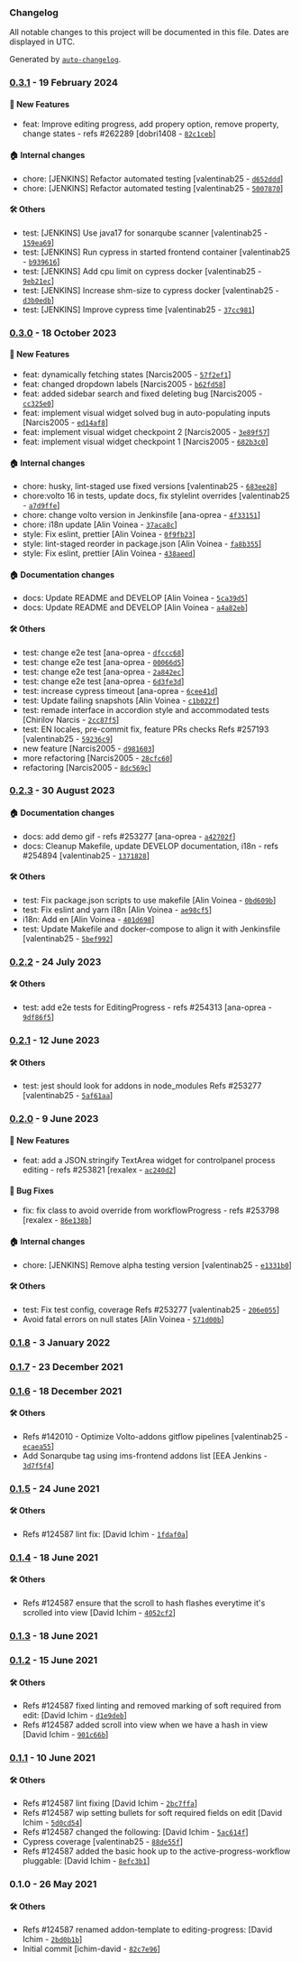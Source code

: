 ### Changelog

All notable changes to this project will be documented in this file. Dates are displayed in UTC.

Generated by [`auto-changelog`](https://github.com/CookPete/auto-changelog).

### [0.3.1](https://github.com/eea/volto-editing-progress/compare/0.3.0...0.3.1) - 19 February 2024

#### :rocket: New Features

- feat: Improve editing progress, add propery option, remove property, change states - refs #262289 [dobri1408 - [`82c1ceb`](https://github.com/eea/volto-editing-progress/commit/82c1ceb2920b12e8eaf7225de944baad20382989)]

#### :house: Internal changes

- chore: [JENKINS] Refactor automated testing [valentinab25 - [`d652ddd`](https://github.com/eea/volto-editing-progress/commit/d652ddd6b1cb5446718fa9746aa563f076a22cbb)]
- chore: [JENKINS] Refactor automated testing [valentinab25 - [`5007870`](https://github.com/eea/volto-editing-progress/commit/5007870932b36984468d46c13998538ff3d2e346)]

#### :hammer_and_wrench: Others

- test: [JENKINS] Use java17 for sonarqube scanner [valentinab25 - [`159ea69`](https://github.com/eea/volto-editing-progress/commit/159ea69aa2a102e3f3880c4d6eff79b8456e1344)]
- test: [JENKINS] Run cypress in started frontend container [valentinab25 - [`b939616`](https://github.com/eea/volto-editing-progress/commit/b939616b771be669288d2948d903fb30bfb6fc1b)]
- test: [JENKINS] Add cpu limit on cypress docker [valentinab25 - [`9eb21ec`](https://github.com/eea/volto-editing-progress/commit/9eb21ec19e807dd41da645f701170ad6b5f93576)]
- test: [JENKINS] Increase shm-size to cypress docker [valentinab25 - [`d3b0edb`](https://github.com/eea/volto-editing-progress/commit/d3b0edb6219af82572f51cd55bef67be976890d1)]
- test: [JENKINS] Improve cypress time [valentinab25 - [`37cc981`](https://github.com/eea/volto-editing-progress/commit/37cc98188f0399306fd3f3048a29aea5c6d46ec3)]
### [0.3.0](https://github.com/eea/volto-editing-progress/compare/0.2.3...0.3.0) - 18 October 2023

#### :rocket: New Features

- feat: dynamically fetching states [Narcis2005 - [`57f2ef1`](https://github.com/eea/volto-editing-progress/commit/57f2ef1224609d374b0dd009d3d7956ddc106a10)]
- feat: changed dropdown labels [Narcis2005 - [`b62fd58`](https://github.com/eea/volto-editing-progress/commit/b62fd58133357f6849d5b7805b01d6316a4a605b)]
- feat: added sidebar search and fixed deleting bug [Narcis2005 - [`cc325e0`](https://github.com/eea/volto-editing-progress/commit/cc325e06d59f455a13b44199c5edd03b2ea51ce2)]
- feat: implement visual widget solved bug in auto-populating inputs [Narcis2005 - [`ed14af8`](https://github.com/eea/volto-editing-progress/commit/ed14af83d8ed042fcc2df7e8eeb40d4758c95999)]
- feat: implement visual widget checkpoint 2 [Narcis2005 - [`3e89f57`](https://github.com/eea/volto-editing-progress/commit/3e89f57c4c10e75b252c30038a9d81bc78d9f5f4)]
- feat: implement visual widget checkpoint 1 [Narcis2005 - [`682b3c0`](https://github.com/eea/volto-editing-progress/commit/682b3c0a8ff46edf6611edb0e1547a0758eb0dcb)]

#### :house: Internal changes

- chore: husky, lint-staged use fixed versions [valentinab25 - [`683ee28`](https://github.com/eea/volto-editing-progress/commit/683ee28cef19a185ba6ab681d184cf6386513d3d)]
- chore:volto 16 in tests, update docs, fix stylelint overrides [valentinab25 - [`a7d9ffe`](https://github.com/eea/volto-editing-progress/commit/a7d9ffe0e43b7e2ad6108abd46b613f6760775c0)]
- chore: change volto version in Jenkinsfile [ana-oprea - [`4f33151`](https://github.com/eea/volto-editing-progress/commit/4f3315126d0d646555eff0f4224221080fbebab9)]
- chore: i18n update [Alin Voinea - [`37aca8c`](https://github.com/eea/volto-editing-progress/commit/37aca8c427e76082a3afe596ef27220e7adfe978)]
- style: Fix eslint, prettier [Alin Voinea - [`0f9fb23`](https://github.com/eea/volto-editing-progress/commit/0f9fb232de26e5e14e1e5c023b5f23185ccc7815)]
- style: lint-staged reorder in package.json [Alin Voinea - [`fa8b355`](https://github.com/eea/volto-editing-progress/commit/fa8b355ab801d0f5ef031766e3771484251d3d42)]
- style: Fix eslint, prettier [Alin Voinea - [`438aeed`](https://github.com/eea/volto-editing-progress/commit/438aeedb3053d3f4acc40eea2c24d77246bba704)]

#### :house: Documentation changes

- docs: Update README and DEVELOP [Alin Voinea - [`5ca39d5`](https://github.com/eea/volto-editing-progress/commit/5ca39d5c8245872287916717e788d5f1fa229d27)]
- docs: Update README and DEVELOP [Alin Voinea - [`a4a82eb`](https://github.com/eea/volto-editing-progress/commit/a4a82eb797d82dee5e80faff86db6c32dbc2ef52)]

#### :hammer_and_wrench: Others

- test: change e2e test [ana-oprea - [`dfccc68`](https://github.com/eea/volto-editing-progress/commit/dfccc68e17abe6c9dd15bbc70d31ce0273df2398)]
- test: change e2e test [ana-oprea - [`00066d5`](https://github.com/eea/volto-editing-progress/commit/00066d50dc3a2e42c31f50bde3c4ebbf285bf466)]
- test: change e2e test [ana-oprea - [`2a842ec`](https://github.com/eea/volto-editing-progress/commit/2a842ecadaa9d1b9d8bdbb3e9f11ff0d40187a6d)]
- test: change e2e test [ana-oprea - [`6d3fe3d`](https://github.com/eea/volto-editing-progress/commit/6d3fe3d3618b4863958144370642f9330e681da6)]
- test: increase cypress timeout [ana-oprea - [`6cee41d`](https://github.com/eea/volto-editing-progress/commit/6cee41d76648101ac7701f647911c3a717f42275)]
- test: Update failing snapshots [Alin Voinea - [`c1b022f`](https://github.com/eea/volto-editing-progress/commit/c1b022f39c9ff8ee1f6a9732eb2ba7f58b7e8492)]
- test: remade interface in accordion style and accommodated tests [Chirilov Narcis - [`2cc87f5`](https://github.com/eea/volto-editing-progress/commit/2cc87f5456cf9610be6c883877b4ec87e5613ede)]
- test: EN locales, pre-commit fix, feature PRs checks Refs #257193 [valentinab25 - [`59236c9`](https://github.com/eea/volto-editing-progress/commit/59236c9381b5d1f2059086d1f61823a1ec2309b0)]
- new feature [Narcis2005 - [`d981603`](https://github.com/eea/volto-editing-progress/commit/d981603df4204eab8a650df92521201a299ea75e)]
- more refactoring [Narcis2005 - [`28cfc60`](https://github.com/eea/volto-editing-progress/commit/28cfc6021b4ee328cecbef285b9ed2296891c7e9)]
- refactoring [Narcis2005 - [`8dc569c`](https://github.com/eea/volto-editing-progress/commit/8dc569cf2b21a7528a77ee55881b56c11a4ad3c6)]
### [0.2.3](https://github.com/eea/volto-editing-progress/compare/0.2.2...0.2.3) - 30 August 2023

#### :house: Documentation changes

- docs: add demo gif - refs #253277 [ana-oprea - [`a42702f`](https://github.com/eea/volto-editing-progress/commit/a42702f0a101694e699f79bf864fd264e6d753a0)]
- docs: Cleanup Makefile, update DEVELOP documentation, i18n - refs #254894 [valentinab25 - [`1371828`](https://github.com/eea/volto-editing-progress/commit/1371828670a3ccf59a79e19673282d3e17bd1ae1)]

#### :hammer_and_wrench: Others

- test: Fix package.json scripts to use makefile [Alin Voinea - [`0bd609b`](https://github.com/eea/volto-editing-progress/commit/0bd609b8007a86bd5908a2742048eb7a1580eb5e)]
- test: Fix eslint and yarn i18n [Alin Voinea - [`ae98cf5`](https://github.com/eea/volto-editing-progress/commit/ae98cf564f2f509a22872b4c715c34d1d10e7e2c)]
- i18n: Add en [Alin Voinea - [`401d698`](https://github.com/eea/volto-editing-progress/commit/401d69829f547362209afbecacb3842788e123f7)]
- test: Update Makefile and docker-compose to align it with Jenkinsfile [valentinab25 - [`5bef992`](https://github.com/eea/volto-editing-progress/commit/5bef9923d23f7131f49ec393ce1581dfb3a24d2a)]
### [0.2.2](https://github.com/eea/volto-editing-progress/compare/0.2.1...0.2.2) - 24 July 2023

#### :hammer_and_wrench: Others

- test: add e2e tests for EditingProgress - refs #254313 [ana-oprea - [`9df86f5`](https://github.com/eea/volto-editing-progress/commit/9df86f55d26c75655036d922bcc422a4b1261471)]
### [0.2.1](https://github.com/eea/volto-editing-progress/compare/0.2.0...0.2.1) - 12 June 2023

#### :hammer_and_wrench: Others

- test: jest should look for addons in node_modules Refs #253277 [valentinab25 - [`5af61aa`](https://github.com/eea/volto-editing-progress/commit/5af61aa64bdabe0f220a556cb9ec25789f7ebf82)]
### [0.2.0](https://github.com/eea/volto-editing-progress/compare/0.1.8...0.2.0) - 9 June 2023

#### :rocket: New Features

- feat: add a JSON.stringify TextArea widget for controlpanel process editing - refs #253821 [rexalex - [`ac240d2`](https://github.com/eea/volto-editing-progress/commit/ac240d2c515b7e18482d9a530ae3bce16632e8a1)]

#### :bug: Bug Fixes

- fix: fix class to avoid override from workflowProgress - refs #253798 [rexalex - [`86e138b`](https://github.com/eea/volto-editing-progress/commit/86e138b3e2b14c569f2db6dc0c6b67d28cb6e1e9)]

#### :house: Internal changes

- chore: [JENKINS] Remove alpha testing version [valentinab25 - [`e1331b0`](https://github.com/eea/volto-editing-progress/commit/e1331b0128e01b2dce90ca2ba74a168d23063896)]

#### :hammer_and_wrench: Others

- test: Fix test config, coverage Refs #253277 [valentinab25 - [`206e055`](https://github.com/eea/volto-editing-progress/commit/206e0556c70598664997cafa14293f6caf49ac30)]
- Avoid fatal errors on null states [Alin Voinea - [`571d00b`](https://github.com/eea/volto-editing-progress/commit/571d00bddd7ee5ace272a4e324870c9f4eeb9948)]
### [0.1.8](https://github.com/eea/volto-editing-progress/compare/0.1.7...0.1.8) - 3 January 2022

### [0.1.7](https://github.com/eea/volto-editing-progress/compare/0.1.6...0.1.7) - 23 December 2021

### [0.1.6](https://github.com/eea/volto-editing-progress/compare/0.1.5...0.1.6) - 18 December 2021

#### :hammer_and_wrench: Others

- Refs #142010 - Optimize Volto-addons gitflow pipelines [valentinab25 - [`ecaea55`](https://github.com/eea/volto-editing-progress/commit/ecaea55e1987fdcf4228075fa05414f71922ba0c)]
- Add Sonarqube tag using ims-frontend addons list [EEA Jenkins - [`3d7f5f4`](https://github.com/eea/volto-editing-progress/commit/3d7f5f42e4c2046a5cf25ffcfb6a7d846063eedf)]
### [0.1.5](https://github.com/eea/volto-editing-progress/compare/0.1.4...0.1.5) - 24 June 2021

#### :hammer_and_wrench: Others

- Refs #124587 lint fix: [David Ichim - [`1fdaf0a`](https://github.com/eea/volto-editing-progress/commit/1fdaf0a2b7d003bc4c153b33f3d42dc02ed0359b)]
### [0.1.4](https://github.com/eea/volto-editing-progress/compare/0.1.3...0.1.4) - 18 June 2021

#### :hammer_and_wrench: Others

- Refs #124587 ensure that the scroll to hash flashes everytime it's scrolled into view [David Ichim - [`4052cf2`](https://github.com/eea/volto-editing-progress/commit/4052cf212e74690ca5f43adf79b679aef2167358)]
### [0.1.3](https://github.com/eea/volto-editing-progress/compare/0.1.2...0.1.3) - 18 June 2021

### [0.1.2](https://github.com/eea/volto-editing-progress/compare/0.1.1...0.1.2) - 15 June 2021

#### :hammer_and_wrench: Others

- Refs #124587 fixed linting and removed marking of soft required from edit: [David Ichim - [`d1e9deb`](https://github.com/eea/volto-editing-progress/commit/d1e9debedb5ca0d0b78570e188ed0df81211588f)]
- Refs #124587 added scroll into view when we have a hash in view [David Ichim - [`901c66b`](https://github.com/eea/volto-editing-progress/commit/901c66bd90f8050a6664ca85770de6b709d48d29)]
### [0.1.1](https://github.com/eea/volto-editing-progress/compare/0.1.0...0.1.1) - 10 June 2021

#### :hammer_and_wrench: Others

- Refs #124587 lint fixing [David Ichim - [`2bc7ffa`](https://github.com/eea/volto-editing-progress/commit/2bc7ffa48535a1f032bfbfa242f0d0f9c09ad9b2)]
- Refs #124587 wip setting bullets for soft required fields on edit [David Ichim - [`5d0cd54`](https://github.com/eea/volto-editing-progress/commit/5d0cd54200117bda9b2fb9bb1ec56f270b6d3c33)]
- Refs #124587 changed the following: [David Ichim - [`5ac614f`](https://github.com/eea/volto-editing-progress/commit/5ac614f89fd9bef5775052f5ec1a171256235d1e)]
- Cypress coverage [valentinab25 - [`88de55f`](https://github.com/eea/volto-editing-progress/commit/88de55fc070dc902cec92d2511d0748d5ce32d1f)]
- Refs #124587 added the basic hook up to the active-progress-workflow pluggable: [David Ichim - [`8efc3b1`](https://github.com/eea/volto-editing-progress/commit/8efc3b1973a31a59af7ba528abb418516c324ede)]
### 0.1.0 - 26 May 2021

#### :hammer_and_wrench: Others

- Refs #124587 renamed addon-template to editing-progress: [David Ichim - [`2bd0b1b`](https://github.com/eea/volto-editing-progress/commit/2bd0b1b61398131bbdc12c01f9d47ed5b74862bf)]
- Initial commit [ichim-david - [`82c7e96`](https://github.com/eea/volto-editing-progress/commit/82c7e96c4b63a9a164c0dbae0908fceb52c213d6)]
